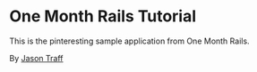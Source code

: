 # One Month Rails Tutorial

This is the pinteresting sample application from One Month Rails.

By [Jason Traff](http://459pm.com)
